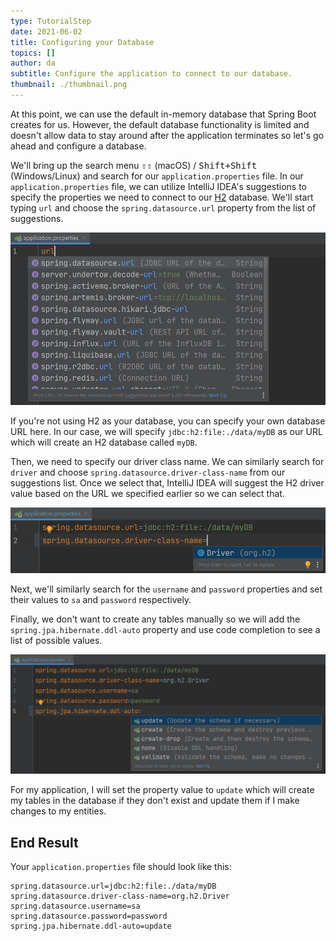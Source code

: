```yaml
---
type: TutorialStep
date: 2021-06-02
title: Configuring your Database
topics: []
author: da
subtitle: Configure the application to connect to our database.
thumbnail: ./thumbnail.png
---
```


At this point, we can use the default in-memory database that Spring Boot creates for us. However, the default database functionality is limited and doesn't allow data to stay around after the application terminates so let's go ahead and configure a database.

We'll bring up the search menu <kbd>⇧⇧</kbd> (macOS) / <kbd>Shift+Shift</kbd> (Windows/Linux) and search for our `application.properties` file. In our `application.properties` file, we can utilize IntelliJ IDEA's suggestions to specify the properties we need to connect to our [H2](https://www.h2database.com/html/main.html) database. We'll start typing `url` and choose the `spring.datasource.url` property from the list of suggestions.

![Application Properties URL](./ApplicationProperties.png)

If you're not using H2 as your database, you can specify your own database URL here. In our case, we will specify `jdbc:h2:file:./data/myDB` as our URL which will create an H2 database called `myDB`.

Then, we need to specify our driver class name. We can similarly search for `driver` and choose `spring.datasource.driver-class-name` from our suggestions list. Once we select that, IntelliJ IDEA will suggest the H2 driver value based on the URL we specified earlier so we can select that.

![Application Properties Driver Class](./ApplicationPropertiesDriverClass.png)

Next, we'll similarly search for the `username` and `password` properties and set their values to `sa` and `password` respectively.

Finally, we don't want to create any tables manually so we will add the `spring.jpa.hibernate.ddl-auto` property and use code completion to see a list of possible values.

![Application Properties ddl-auto](./ApplicationPropertiesDDLAuto.png)

For my application, I will set the property value to `update` which will create my tables in the database if they don't exist and update them if I make changes to my entities.

## End Result

Your `application.properties` file should look like this:

```
spring.datasource.url=jdbc:h2:file:./data/myDB
spring.datasource.driver-class-name=org.h2.Driver
spring.datasource.username=sa
spring.datasource.password=password
spring.jpa.hibernate.ddl-auto=update
```

